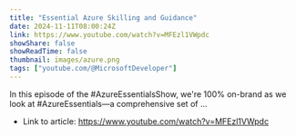 ```yaml
---
title: "Essential Azure Skilling and Guidance"
date: 2024-11-11T08:00:24Z
link: https://www.youtube.com/watch?v=MFEzl1VWpdc
showShare: false
showReadTime: false
thumbnail: images/azure.png
tags: ["youtube.com/@MicrosoftDeveloper"]
---
```

In this episode of the #AzureEssentialsShow, we're 100% on-brand as we look at #AzureEssentials—a comprehensive set of ...

- Link to article: https://www.youtube.com/watch?v=MFEzl1VWpdc